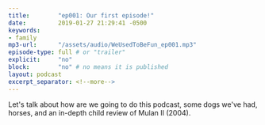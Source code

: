 ```yaml
---
title:        "ep001: Our first episode!"
date:         2019-01-27 21:29:41 -0500
keywords:
- family
mp3-url:      "/assets/audio/WeUsedToBeFun_ep001.mp3"
episode-type: full # or "trailer"
explicit:     "no"
block:        "no" # no means it is published
layout: podcast
excerpt_separator: <!--more-->
---
```

Let's talk about how are we going to do this podcast, some dogs we've had, horses, and an in-depth child review of Mulan II (2004).
<!--more-->
